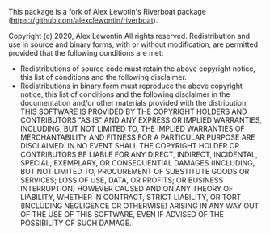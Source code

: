 This package is a fork of Alex Lewotin's Riverboat package (https://github.com/alexclewontin/riverboat).

Copyright (c) 2020, Alex Lewontin
All rights reserved.
Redistribution and use in source and binary forms, with or without
modification, are permitted provided that the following conditions are met:
- Redistributions of source code must retain the above copyright notice, this
list of conditions and the following disclaimer.
- Redistributions in binary form must reproduce the above copyright notice,
this list of conditions and the following disclaimer in the documentation
and/or other materials provided with the distribution.
THIS SOFTWARE IS PROVIDED BY THE COPYRIGHT HOLDERS AND CONTRIBUTORS "AS IS" AND
ANY EXPRESS OR IMPLIED WARRANTIES, INCLUDING, BUT NOT LIMITED TO, THE IMPLIED
WARRANTIES OF MERCHANTABILITY AND FITNESS FOR A PARTICULAR PURPOSE ARE
DISCLAIMED. IN NO EVENT SHALL THE COPYRIGHT HOLDER OR CONTRIBUTORS BE LIABLE
FOR ANY DIRECT, INDIRECT, INCIDENTAL, SPECIAL, EXEMPLARY, OR CONSEQUENTIAL
DAMAGES (INCLUDING, BUT NOT LIMITED TO, PROCUREMENT OF SUBSTITUTE GOODS OR
SERVICES; LOSS OF USE, DATA, OR PROFITS; OR BUSINESS INTERRUPTION) HOWEVER
CAUSED AND ON ANY THEORY OF LIABILITY, WHETHER IN CONTRACT, STRICT LIABILITY,
OR TORT (INCLUDING NEGLIGENCE OR OTHERWISE) ARISING IN ANY WAY OUT OF THE USE
OF THIS SOFTWARE, EVEN IF ADVISED OF THE POSSIBILITY OF SUCH DAMAGE.